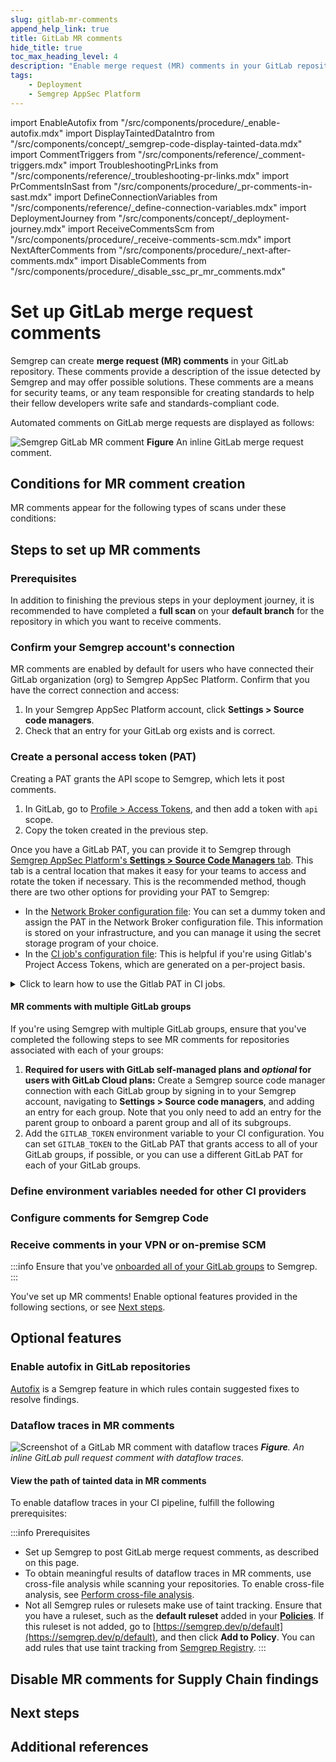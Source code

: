 ```yaml
---
slug: gitlab-mr-comments
append_help_link: true
title: GitLab MR comments
hide_title: true
toc_max_heading_level: 4
description: "Enable merge request (MR) comments in your GitLab repositories to display Semgrep findings to developers."
tags:
    - Deployment
    - Semgrep AppSec Platform
---
```


<!-- vale off -->

import EnableAutofix from "/src/components/procedure/_enable-autofix.mdx"
import DisplayTaintedDataIntro from "/src/components/concept/_semgrep-code-display-tainted-data.mdx"
import CommentTriggers from "/src/components/reference/_comment-triggers.mdx"
import TroubleshootingPrLinks from "/src/components/reference/_troubleshooting-pr-links.mdx"
import PrCommentsInSast from "/src/components/procedure/_pr-comments-in-sast.mdx"
import DefineConnectionVariables from "/src/components/reference/_define-connection-variables.mdx"
import DeploymentJourney from "/src/components/concept/_deployment-journey.mdx"
import ReceiveCommentsScm from "/src/components/procedure/_receive-comments-scm.mdx"
import NextAfterComments from "/src/components/procedure/_next-after-comments.mdx"
import DisableComments from "/src/components/procedure/_disable_ssc_pr_mr_comments.mdx"

<!-- vale on -->

# Set up GitLab merge request comments

<DeploymentJourney />

Semgrep can create **merge request (MR) comments** in your GitLab repository. These comments provide a description of the issue detected by Semgrep and may offer possible solutions. These comments are a means for security teams, or any team responsible for creating standards to help their fellow developers write safe and standards-compliant code.

Automated comments on GitLab merge requests are displayed as follows:

![Semgrep GitLab MR comment](/img/gl-mr-comment.png#md-width)
**Figure** An inline GitLab merge request comment.

## Conditions for MR comment creation

MR comments appear for the following types of scans under these conditions:

<CommentTriggers comment_type="MR"/>

## Steps to set up MR comments

### Prerequisites

In addition to finishing the previous steps in your deployment journey, it is recommended to have completed a **full scan** on your **default branch** for the repository in which you want to receive comments.

### Confirm your Semgrep account's connection

MR comments are enabled by default for users who have connected their GitLab organization (org) to Semgrep AppSec Platform. Confirm that you have the correct connection and access:

1. In your Semgrep AppSec Platform account, click **Settings > Source code managers**.
2. Check that an entry for your GitLab org exists and is correct.

### Create a personal access token (PAT)

Creating a PAT grants the API scope to Semgrep, which lets it post comments.

1. In GitLab, go to [<i class="fas fa-external-link fa-xs"></i> Profile > Access Tokens](https://gitlab.com/-/profile/personal_access_tokens), and then add a token with `api` scope.
1. Copy the token created in the previous step.

Once you have a GitLab PAT, you can provide it to Semgrep through [Semgrep AppSec Platform's **<i class="fa-solid fa-gear"></i> Settings > Source Code Managers** tab](/deployment/connect-scm#gitlab-cloud). This tab is a central location that makes it easy for your teams to access and rotate the token if necessary. This is the recommended method, though there are two other options for providing your PAT to Semgrep:

- In the [Network Broker configuration file](/semgrep-ci/network-broker#configure-semgrep-network-broker): You can set a dummy token and assign the PAT in the Network Broker configuration file. This information is stored on your infrastructure, and you can manage it using the secret storage program of your choice.
- In the [CI job's configuration file](/semgrep-ci/sample-ci-configs#sample-gitlab-cicd-configuration-snippet): This is helpful if you're using Gitlab's Project Access Tokens, which are generated on a per-project basis.

<details>
<summary>Click to learn how to use the Gitlab PAT in CI jobs.</summary>

For GitLab CI/CD users:

 1. Navigate to **Your repository** >  **Settings** > **CI/CD**. The URL of the page where you are ends with: `/username/project/-/settings/ci_cd`.
 2. Under **Variables** click **Expand**, and then click **Add variable**.
 3. Enter **PAT** (change this placeholder name as necessary) in the **Key** field and paste the token value copied in step two to the **Value** field.
 4. Select the **Mask variable** checkbox option, and then clear the **Protect variable** checkbox option.
 5. Update your `.gitlab-ci.yml` file with variable `GITLAB_TOKEN` and value `$PAT`. Refer to the following sample, substituting the placeholder <code><span className="placeholder">PAT</span></code> with the name you created for this variable.
 ```yaml
 semgrep:
   # A Docker image with Semgrep installed.
   image: semgrep/semgrep
   # Run the "semgrep ci" command on the command line of the docker image.
   script: semgrep ci

   rules:
   # Scan changed files in MRs, (diff-aware scanning):
   - if: $CI_MERGE_REQUEST_IID

   # Scan mainline (default) branches and report all findings.
   - if: $CI_COMMIT_BRANCH == $CI_DEFAULT_BRANCH

   variables:
     # Connect to Semgrep AppSec Platform through your SEMGREP_APP_TOKEN.
     # Generate a token from Semgrep AppSec Platform > Settings
     # and add it as a variable in your GitLab CI/CD project settings.
     SEMGREP_APP_TOKEN: $SEMGREP_APP_TOKEN
     # Receive inline MR comments (requires Semgrep AppSec Platform account)
     GITLAB_TOKEN: $PAT
 ```

For **other CI providers**:
    1. In your CI provider's interface, define the value of the PAT as a secret. Refer to your CI provider's documentation for steps to do this.
    2. Define the environment variable `GITLAB_TOKEN` and assign the PAT to it.

For more configuration options, see [GitLab CI Sample](/semgrep-ci/sample-ci-configs#gitlab-cicd).
</details>

#### MR comments with multiple GitLab groups
If you're using Semgrep with multiple GitLab groups, ensure that you've completed the following steps to see MR comments for repositories associated with each of your groups:

1. **Required for users with GitLab self-managed plans and *optional* for users with GitLab Cloud plans:** Create a Semgrep source code manager connection with each GitLab group by signing in to your Semgrep account, navigating to **Settings > Source code managers**, and adding an entry for each group. Note that you only need to add an entry for the parent group to onboard a parent group and all of its subgroups. 
2. Add the `GITLAB_TOKEN` environment variable to your CI configuration. You can set `GITLAB_TOKEN` to the GitLab PAT that grants access to all of your GitLab groups, if possible, or you can use a different GitLab PAT for each of your GitLab groups.

### Define environment variables needed for other CI providers

<DefineConnectionVariables name="GitLab CI/CD" comment_type="MR"/>

### Configure comments for Semgrep Code

<PrCommentsInSast name="GitLab" comment_type="MR" />

### Receive comments in your VPN or on-premise SCM

:::info
Ensure that you've [onboarded all of your GitLab groups](/semgrep-appsec-platform/gitlab-mr-comments#mr-comments-with-multiple-gitlab-groups) to Semgrep.
:::

<ReceiveCommentsScm />

You've set up MR comments! Enable optional features provided in the following sections, or see [Next steps](#next-steps).

## Optional features

### Enable autofix in GitLab repositories

[Autofix](/writing-rules/autofix) is a Semgrep feature in which rules contain suggested fixes to resolve findings.

<EnableAutofix />

### Dataflow traces in MR comments

![Screenshot of a GitLab MR comment with dataflow traces](/img/dataflow-traces-mr-comments.png)
_**Figure**. An inline GitLab pull request comment with dataflow traces._

<DisplayTaintedDataIntro />

#### View the path of tainted data in MR comments

To enable dataflow traces in your CI pipeline, fulfill the following prerequisites:

:::info Prerequisites
- Set up Semgrep to post GitLab merge request comments, as described on this page.
- To obtain meaningful results of dataflow traces in MR comments, use cross-file analysis while scanning your repositories. To enable cross-file analysis, see [<i class="fa-regular fa-file-lines"></i> Perform cross-file analysis](/semgrep-code/semgrep-pro-engine-intro).
- Not all Semgrep rules or rulesets make use of taint tracking. Ensure that you have a ruleset, such as the **default ruleset** added in your **[Policies](https://semgrep.dev/orgs/-/policies)**. If this ruleset is not added, go to [https://semgrep.dev/p/default](https://semgrep.dev/p/default), and then click **Add to Policy**. You can add rules that use taint tracking from [Semgrep Registry](https://semgrep.dev/explore).
:::

## Disable MR comments for Supply Chain findings

<DisableComments />

## Next steps

<NextAfterComments />

## Additional references

<TroubleshootingPrLinks />
